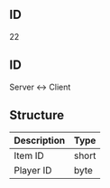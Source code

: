 ## ID
22

## ID
Server <-> Client

## Structure
| Description | Type |
|-------------|------|
| Item ID   | short |
| Player ID | byte |
